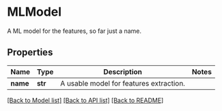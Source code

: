 # MLModel

A ML model for the features, so far just a name.
## Properties
Name | Type | Description | Notes
------------ | ------------- | ------------- | -------------
**name** | **str** | A usable model for features extraction. | 

[[Back to Model list]](../README.md#documentation-for-models) [[Back to API list]](../README.md#documentation-for-api-endpoints) [[Back to README]](../README.md)



